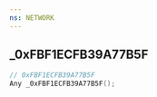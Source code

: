 ```yaml
---
ns: NETWORK
---
```

## _0xFBF1ECFB39A77B5F

```c
// 0xFBF1ECFB39A77B5F
Any _0xFBF1ECFB39A77B5F();
```

